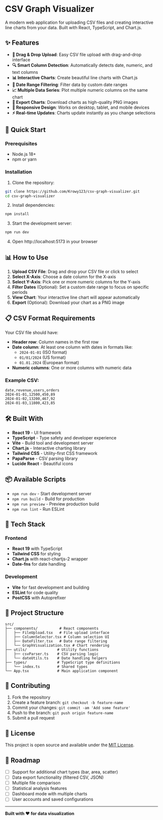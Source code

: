 # CSV Graph Visualizer

A modern web application for uploading CSV files and creating interactive line charts from your data. Built with React, TypeScript, and Chart.js.

## ✨ Features

- **📁 Drag & Drop Upload**: Easy CSV file upload with drag-and-drop interface
- **🔍 Smart Column Detection**: Automatically detects date, numeric, and text columns
- **📊 Interactive Charts**: Create beautiful line charts with Chart.js
- **📅 Date Range Filtering**: Filter data by custom date ranges
- **📈 Multiple Data Series**: Plot multiple numeric columns on the same chart
- **💾 Export Charts**: Download charts as high-quality PNG images
- **📱 Responsive Design**: Works on desktop, tablet, and mobile devices
- **⚡ Real-time Updates**: Charts update instantly as you change selections

## 🚀 Quick Start

### Prerequisites

- Node.js 18+ 
- npm or yarn

### Installation

1. Clone the repository:
```bash
git clone https://github.com/Krowy123/csv-graph-visualizer.git
cd csv-graph-visualizer
```

2. Install dependencies:
```bash
npm install
```

3. Start the development server:
```bash
npm run dev
```

4. Open http://localhost:5173 in your browser

## 📊 How to Use

1. **Upload CSV File**: Drag and drop your CSV file or click to select
2. **Select X-Axis**: Choose a date column for the X-axis
3. **Select Y-Axis**: Pick one or more numeric columns for the Y-axis
4. **Filter Dates** (Optional): Set a custom date range to focus on specific periods
5. **View Chart**: Your interactive line chart will appear automatically
6. **Export** (Optional): Download your chart as a PNG image

## 📋 CSV Format Requirements

Your CSV file should have:
- **Header row**: Column names in the first row
- **Date column**: At least one column with dates in formats like:
  - `2024-01-01` (ISO format)
  - `01/01/2024` (US format)  
  - `01.01.2024` (European format)
- **Numeric columns**: One or more columns with numeric data

### Example CSV:
```csv
date,revenue,users,orders
2024-01-01,12500,450,89
2024-01-02,13200,467,92
2024-01-03,11800,423,85
```

## 🛠️ Built With

- **React 19** - UI framework
- **TypeScript** - Type safety and developer experience
- **Vite** - Build tool and development server
- **Chart.js** - Interactive charting library
- **Tailwind CSS** - Utility-first CSS framework
- **PapaParse** - CSV parsing library
- **Lucide React** - Beautiful icons

## 📦 Available Scripts

- `npm run dev` - Start development server
- `npm run build` - Build for production
- `npm run preview` - Preview production build
- `npm run lint` - Run ESLint

## 🎨 Tech Stack

### Frontend
- **React 19** with TypeScript
- **Tailwind CSS** for styling
- **Chart.js** with react-chartjs-2 wrapper
- **Date-fns** for date handling

### Development
- **Vite** for fast development and building
- **ESLint** for code quality
- **PostCSS** with Autoprefixer

## 🔧 Project Structure

```
src/
├── components/          # React components
│   ├── FileUpload.tsx   # File upload interface
│   ├── ColumnSelector.tsx # Column selection UI
│   ├── DateFilter.tsx   # Date range filtering
│   └── GraphVisualization.tsx # Chart rendering
├── utils/              # Utility functions
│   ├── csvParser.ts    # CSV parsing logic
│   └── dateUtils.ts    # Date handling helpers
├── types/              # TypeScript type definitions
│   └── index.ts        # Shared types
└── App.tsx             # Main application component
```

## 🤝 Contributing

1. Fork the repository
2. Create a feature branch: `git checkout -b feature-name`
3. Commit your changes: `git commit -am 'Add some feature'`
4. Push to the branch: `git push origin feature-name`
5. Submit a pull request

## 📄 License

This project is open source and available under the [MIT License](LICENSE).

## 🎯 Roadmap

- [ ] Support for additional chart types (bar, area, scatter)
- [ ] Data export functionality (filtered CSV, JSON)
- [ ] Multiple file comparison
- [ ] Statistical analysis features
- [ ] Dashboard mode with multiple charts
- [ ] User accounts and saved configurations

---

**Built with ❤️ for data visualization**